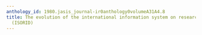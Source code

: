 ```yaml
---
anthology_id: 1980.jasis_journal-ir0anthology0volumeA31A4.8
title: The evolution of the international information system on research in documentation
  (ISORID)
---
```

